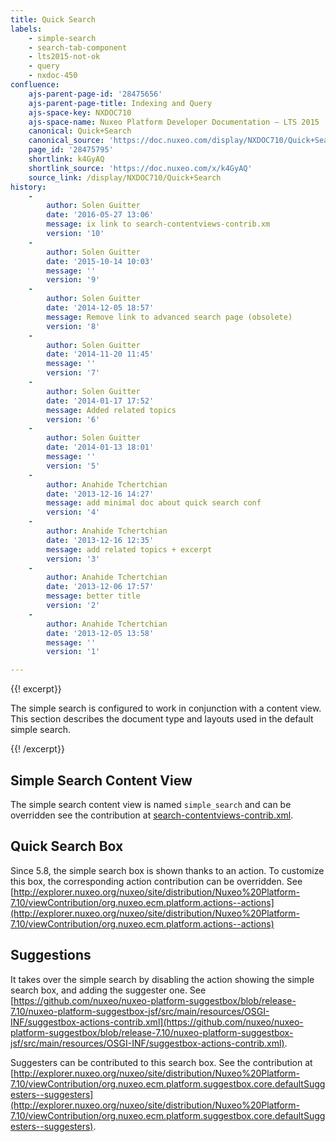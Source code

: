 ```yaml
---
title: Quick Search
labels:
    - simple-search
    - search-tab-component
    - lts2015-not-ok
    - query
    - nxdoc-450
confluence:
    ajs-parent-page-id: '28475656'
    ajs-parent-page-title: Indexing and Query
    ajs-space-key: NXDOC710
    ajs-space-name: Nuxeo Platform Developer Documentation — LTS 2015
    canonical: Quick+Search
    canonical_source: 'https://doc.nuxeo.com/display/NXDOC710/Quick+Search'
    page_id: '28475795'
    shortlink: k4GyAQ
    shortlink_source: 'https://doc.nuxeo.com/x/k4GyAQ'
    source_link: /display/NXDOC710/Quick+Search
history:
    - 
        author: Solen Guitter
        date: '2016-05-27 13:06'
        message: ix link to search-contentviews-contrib.xm
        version: '10'
    - 
        author: Solen Guitter
        date: '2015-10-14 10:03'
        message: ''
        version: '9'
    - 
        author: Solen Guitter
        date: '2014-12-05 18:57'
        message: Remove link to advanced search page (obsolete)
        version: '8'
    - 
        author: Solen Guitter
        date: '2014-11-20 11:45'
        message: ''
        version: '7'
    - 
        author: Solen Guitter
        date: '2014-01-17 17:52'
        message: Added related topics
        version: '6'
    - 
        author: Solen Guitter
        date: '2014-01-13 18:01'
        message: ''
        version: '5'
    - 
        author: Anahide Tchertchian
        date: '2013-12-16 14:27'
        message: add minimal doc about quick search conf
        version: '4'
    - 
        author: Anahide Tchertchian
        date: '2013-12-16 12:35'
        message: add related topics + excerpt
        version: '3'
    - 
        author: Anahide Tchertchian
        date: '2013-12-06 17:57'
        message: better title
        version: '2'
    - 
        author: Anahide Tchertchian
        date: '2013-12-05 13:58'
        message: ''
        version: '1'

---
```

{{! excerpt}}

The simple search is configured to work in conjunction with a content view. This section describes the document type and layouts used in the default simple search.

{{! /excerpt}}

## Simple Search Content View

The simple search content view is named&nbsp;`simple_search` <span class="s">and can be overridden <span class="s">see the contribution at [search-contentviews-contrib.xml](https://github.com/nuxeo/nuxeo/blob/release-7.10/nuxeo-features/nuxeo-search-ui/src/main/resources/OSGI-INF/search-contentviews-contrib.xml).</span></span>

## Quick Search Box

Since 5.8, the simple search box is shown thanks to an action. To customize this box, the corresponding action contribution can be overridden. See [http://explorer.nuxeo.org/nuxeo/site/distribution/Nuxeo%20Platform-7.10/viewContribution/org.nuxeo.ecm.platform.actions--actions](http://explorer.nuxeo.org/nuxeo/site/distribution/Nuxeo%20Platform-7.10/viewContribution/org.nuxeo.ecm.platform.actions--actions)

## Suggestions

It takes over the simple search by disabling the action showing the simple search box, and adding the suggester one. See [https://github.com/nuxeo/nuxeo-platform-suggestbox/blob/release-7.10/nuxeo-platform-suggestbox-jsf/src/main/resources/OSGI-INF/suggestbox-actions-contrib.xml](https://github.com/nuxeo/nuxeo-platform-suggestbox/blob/release-7.10/nuxeo-platform-suggestbox-jsf/src/main/resources/OSGI-INF/suggestbox-actions-contrib.xml).

Suggesters can be contributed to this search box. See the contribution at [http://explorer.nuxeo.org/nuxeo/site/distribution/Nuxeo%20Platform-7.10/viewContribution/org.nuxeo.ecm.platform.suggestbox.core.defaultSuggesters--suggesters](http://explorer.nuxeo.org/nuxeo/site/distribution/Nuxeo%20Platform-7.10/viewContribution/org.nuxeo.ecm.platform.suggestbox.core.defaultSuggesters--suggesters).